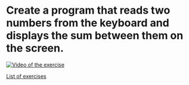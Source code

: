 # Create a program that reads two numbers from the keyboard and displays the sum between them on the screen.

[![Video of the exercise](https://img.youtube.com/vi/PB254Cfjlyk/maxresdefault.jpg)](https://youtu.be/PB254Cfjlyk)

[List of exercises](..)
